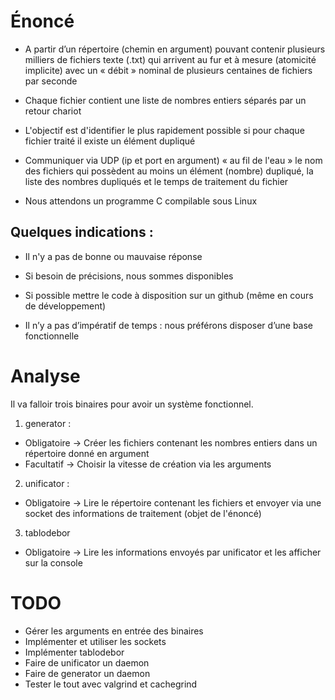 # Énoncé

* A partir d’un répertoire (chemin en argument) pouvant contenir plusieurs milliers de fichiers texte (.txt) qui arrivent au fur et à mesure (atomicité implicite)  avec un « débit » nominal de plusieurs centaines de fichiers par seconde

* Chaque fichier contient une liste de nombres entiers séparés par un retour chariot

* L'objectif est d'identifier le plus rapidement possible si pour chaque fichier traité il existe un élément dupliqué

* Communiquer via UDP (ip et port en argument) « au fil de l'eau » le nom des fichiers qui possèdent au moins un élément (nombre) dupliqué, la liste des nombres dupliqués et le temps de traitement du fichier

* Nous attendons un programme C compilable sous Linux


## Quelques indications :

 
* Il n'y a pas de bonne ou mauvaise réponse

* Si besoin de précisions, nous sommes disponibles

* Si possible mettre le code à disposition sur un github (même en cours de développement)

* Il n’y a pas d’impératif de temps : nous préférons disposer d’une base fonctionnelle


# Analyse

Il va falloir trois binaires pour avoir un système fonctionnel.

1. generator :
  * Obligatoire -> Créer les fichiers contenant les nombres entiers dans un répertoire donné en argument
  * Facultatif  -> Choisir la vitesse de création via les arguments

2. unificator :
  * Obligatoire -> Lire le répertoire contenant les fichiers et envoyer via une socket des informations de traitement (objet de l'énoncé)

3. tablodebor
  * Obligatoire -> Lire les informations envoyés par unificator et les afficher sur la console


# TODO

* Gérer les arguments en entrée des binaires
* Implémenter et utiliser les sockets
* Implémenter tablodebor
* Faire de unificator un daemon
* Faire de generator un daemon
* Tester le tout avec valgrind et cachegrind